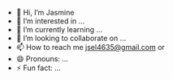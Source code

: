 - 👋 Hi, I’m Jasmine
- 👀 I’m interested in ...
- 🌱 I’m currently learning ...
- 💞️ I’m looking to collaborate on ...
- 📫 How to reach me jsel4635@gmail.com or 
- 😄 Pronouns: ...
- ⚡ Fun fact: ...

<!---
jsel127/jsel127 is a ✨ special ✨ repository because its `README.md` (this file) appears on your GitHub profile.
You can click the Preview link to take a look at your changes.
--->
